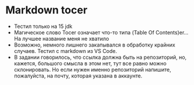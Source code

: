 # Markdown tocer

- Тестил только на 15 jdk
- Магическое слово Tocer означает что-то типа (Table Of Contents)er... На лучшее название меня не хватило
- Возможно, немного лишнего закапывался в обработку крайних случаев. Тестил с markdown из VS Code.
- В задании говорилось, что ссылка должна быть на репозиторий, но, кажется, большого смысла в этом нет, тут все равно можно склонировать. Но если нужен именно репозиторий напишите, пожалуйста, на почту, которая указана в аккаунте.
